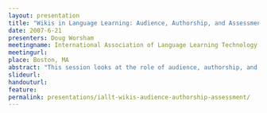 ```yaml
---
layout: presentation
title: "Wikis in Language Learning: Audience, Authorship, and Assessment."
date: 2007-6-21
presenters: Doug Worsham
meetingname: International Association of Language Learning Technology
meetingurl: 
place: Boston, MA
abstract: "This session looks at the role of audience, authorship, and assessment in two very different wiki projects – a semester long project in a Japanese course that linked students at a distance and a short term project in a single section of a French course. The presenters will discuss the flexibility of wikis as teaching and learning tools, demonstrating the range of audiences, authorship models, and assessment strategies teachers can consider when designing wiki projects. Participants will leave with new ideas for language learning wikis and a framework to use when planning and reviewing collaborative writing projects."
slideurl:
handouturl:
feature: 
permalink: presentations/iallt-wikis-audience-authorship-assessment/
---
```

